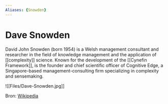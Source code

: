 ```yaml
---
Aliases: {Snowden}
---
```


# Dave Snowden

David John Snowden (born 1954) is a Welsh management consultant and researcher in the field of knowledge management and the application of [[complexity]] science. Known for the development of the [[Cynefin Framework]],  is the founder and chief scientific officer of Cognitive Edge, a Singapore-based management-consulting firm specializing in complexity and sensemaking.

![[Files/Dave-Snowden.jpg]]

Bron: [Wikipedia](https://en.wikipedia.org/wiki/Dave_Snowden)